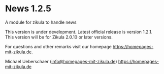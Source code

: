 # News 1.2.5
A module for zikula to handle news

This version is under development. Latest official release is version 1.2.1.
This version will be for Zikula 2.0.10 or later versions.

For questions and other remarks visit our homepage https://homepages-mit-zikula.de.

Michael Ueberschaer (info@homepages-mit-zikula.de)
https://homepages-mit-zikula.de
